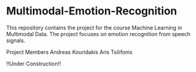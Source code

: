 # Multimodal-Emotion-Recognition

This repository contains the project for the course Machine Learning in Multimodal Data. The project focuses on emotion recognition from speech signals.

Project Members
Andreas Kouridakis
Aris Tsilifonis

!!Under Construction!!